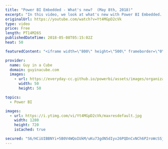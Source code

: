 ```yaml
---
title: "Power BI Embedded - What's new?  (May 8th, 2018)"
excerpt: "In this video, we look at what's new with Power BI Embedded. Ran Breuer, the Power BI Embedded engineering helps to walk through those items.  Playground - JavaScript Embed Sample https://microsoft.github.io/PowerBI-JavaScript/demo/  Power BI Embedded Samples https://github.com/Microsoft/PowerBI-Developer-Samples"
originalUrl: https://youtube.com/watch?v=Yt4MGpD2cVk
type: video
price: Free
length: PT14M26S
publishedDateTime: 2018-05-08T05:15:02Z
heat: 50

featuredContent: "<iframe width=\"800\" height=\"500\" frameborder=\"0\" src=\"https://www.youtube.com/embed/Yt4MGpD2cVk\" allow=\"accelerometer; autoplay; encrypted-media; gyroscope; picture-in-picture\" allowfullscreen></iframe>"

provider:
  name: Guy in a Cube
  domain: guyinacube.com
  images:
    - url: https://everyday-cc.github.io/powerbi/assets/images/organizations/guyinacube.com-50x50.jpg
      width: 50
      height: 50

topics:
  - Power BI

images:
  - url: https://i.ytimg.com/vi/Yt4MGpD2cVk/maxresdefault.jpg
    width: 1280
    height: 720
    isCached: true

secured: "S6/HCiUIBBNYi+5B0V4WQoIUkM/uKu73gdN5dIyv26PQDnCvNCh6P2roWcSSjHwFkCsgLgKVbd3+K9bw7zIpzzG2TMzgwiNP492+juN/Zfq35diAAlFliECWMn1Dm4ZOKjAJF9RHFqT6wpU5NBJ0G2hO09VD4EhJtYKSx//2086QN8dCkYRfXL0lNVBE2JtEdeY6a7fXUnEWr9v4RD82uukanlkuKU0r53PyQe51eZUM2sb0xeWf0zFvajwGVRVH4KX8kB9ues+4UCLuqAp+zyKb81mlpTXgjKGRRLwlmDtQpLxAXGyelDjOYxF6L8bOW4p1rYDF+WE5WMgYskxz47UbJ0CxpNbKyhtpcph9370AEOFUlA9wLQ4Oi9LGbp4JPfrEbEE6vstH2AdrLwPx2CJYHUZQO2+46NfpFHzoqDU=;KHz/TOCVd9UAszTr8/3qlQ=="
---
```


